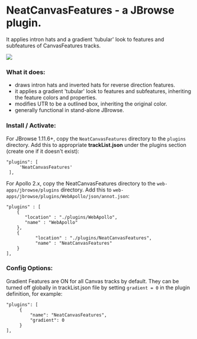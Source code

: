 # NeatCanvasFeatures - a JBrowse plugin.

It applies intron hats and a gradient 'tubular' look to features and subfeatures of CanvasFeatures tracks.

![](img/example.png?raw=true)

### What it does:
- draws intron hats and inverted hats for reverse direction features.
- it applies a gradient 'tubular' look to features and subfeatures, inheriting the feature colors and properties.
- modifies UTR to be a outlined box, inheriting the original color.
- generally functional in stand-alone JBrowse.

### Install / Activate:
For JBrowse 1.11.6+, copy the `NeatCanvasFeatures` directory to the `plugins` directory.
Add this to appropriate **trackList.json** under the plugins section (create one if it doesn't exist):

    "plugins": [ 
         'NeatCanvasFeatures'
     ],

For Apollo 2.x, copy the NeatCanvasFeatures directory to the `web-apps/jbrowse/plugins` directory.
Add this to `web-apps/jbrowse/plugins/WebApollo/json/annot.json`:

    "plugins" : [
        {
           "location" : "./plugins/WebApollo",
           "name" : "WebApollo"
        },
        {
               "location" : "./plugins/NeatCanvasFeatures",
               "name" : "NeatCanvasFeatures"
        }
    ],

### Config Options:
Gradient Features are ON for all Canvas tracks by default.
They can be turned off globally in trackList.json file by setting `gradient = 0` in the plugin definition, for example:

    "plugins": [
         {
             "name": "NeatCanvasFeatures",
             "gradient": 0
         }
    ],

